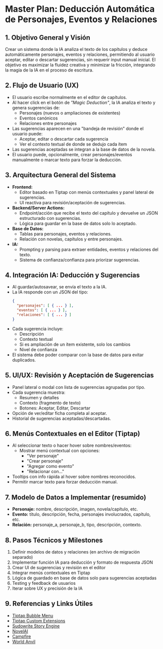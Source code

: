 # Master Plan: Deducción Automática de Personajes, Eventos y Relaciones

## 1. Objetivo General y Visión
Crear un sistema donde la IA analiza el texto de los capítulos y deduce automáticamente personajes, eventos y relaciones, permitiendo al usuario aceptar, editar o descartar sugerencias, sin requerir input manual inicial. El objetivo es maximizar la fluidez creativa y minimizar la fricción, integrando la magia de la IA en el proceso de escritura.

## 2. Flujo de Usuario (UX)
- El usuario escribe normalmente en el editor de capítulos.
- Al hacer click en el botón de *"Magic Deduction"*, la IA analiza el texto y genera sugerencias de:
  - Personajes (nuevos o ampliaciones de existentes)
  - Eventos canónicos
  - Relaciones entre personajes
- Las sugerencias aparecen en una "bandeja de revisión" donde el usuario puede:
  - Aceptar, editar o descartar cada sugerencia
  - Ver el contexto textual de donde se dedujo cada ítem
- Las sugerencias aceptadas se integran a la base de datos de la novela.
- El usuario puede, opcionalmente, crear personajes/eventos manualmente o marcar texto para forzar la deducción.

## 3. Arquitectura General del Sistema
- **Frontend:**
  - Editor basado en Tiptap con menús contextuales y panel lateral de sugerencias.
  - UI reactiva para revisión/aceptación de sugerencias.
- **Backend/Server Actions:**
  - Endpoint/acción que recibe el texto del capítulo y devuelve un JSON estructurado con sugerencias.
  - Lógica para guardar en la base de datos solo lo aceptado.
- **Base de Datos:**
  - Tablas para personajes, eventos y relaciones.
  - Relación con novelas, capítulos y entre personajes.
- **IA:**
  - Prompting y parsing para extraer entidades, eventos y relaciones del texto.
  - Sistema de confianza/confianza para priorizar sugerencias.

## 4. Integración IA: Deducción y Sugerencias
- Al guardar/autosavear, se envía el texto a la IA.
- La IA responde con un JSON del tipo:
  ```json
  {
    "personajes": [ { ... } ],
    "eventos": [ { ... } ],
    "relaciones": [ { ... } ]
  }
  ```
- Cada sugerencia incluye:
  - Descripción
  - Contexto textual
  - Si es ampliación de un ítem existente, solo los cambios
  - Nivel de confianza
- El sistema debe poder comparar con la base de datos para evitar duplicados.

## 5. UI/UX: Revisión y Aceptación de Sugerencias
- Panel lateral o modal con lista de sugerencias agrupadas por tipo.
- Cada sugerencia muestra:
  - Resumen y detalles
  - Contexto (fragmento de texto)
  - Botones: Aceptar, Editar, Descartar
- Opción de ver/editar ficha completa al aceptar.
- Historial de sugerencias aceptadas/descartadas.

## 6. Menús Contextuales en el Editor (Tiptap)
- Al seleccionar texto o hacer hover sobre nombres/eventos:
  - Mostrar menú contextual con opciones:
    - "Ver personaje"
    - "Crear personaje"
    - "Agregar como evento"
    - "Relacionar con..."
- Tooltips con info rápida al hover sobre nombres reconocidos.
- Permitir marcar texto para forzar deducción manual.

## 7. Modelo de Datos a Implementar (resumido)
- **Personaje:** nombre, descripción, imagen, novela/capítulo, etc.
- **Evento:** título, descripción, fecha, personajes involucrados, capítulo, etc.
- **Relación:** personaje_a, personaje_b, tipo, descripción, contexto.

## 8. Pasos Técnicos y Milestones
1. Definir modelos de datos y relaciones (en archivo de migración separado)
2. Implementar función IA para deducción y formato de respuesta JSON
3. Crear UI de sugerencias y revisión en el editor
4. Integrar menús contextuales en Tiptap
5. Lógica de guardado en base de datos solo para sugerencias aceptadas
6. Testing y feedback de usuarios
7. Iterar sobre UX y precisión de la IA

## 9. Referencias y Links Útiles
- [Tiptap Bubble Menu](https://tiptap.dev/api/extensions/bubble-menu)
- [Tiptap Custom Extensions](https://tiptap.dev/guide/custom-extensions)
- [Sudowrite Story Engine](https://www.sudowrite.com/)
- [NovelAI](https://novelai.net/)
- [Campfire](https://www.campfirewriting.com/)
- [World Anvil](https://www.worldanvil.com/) 